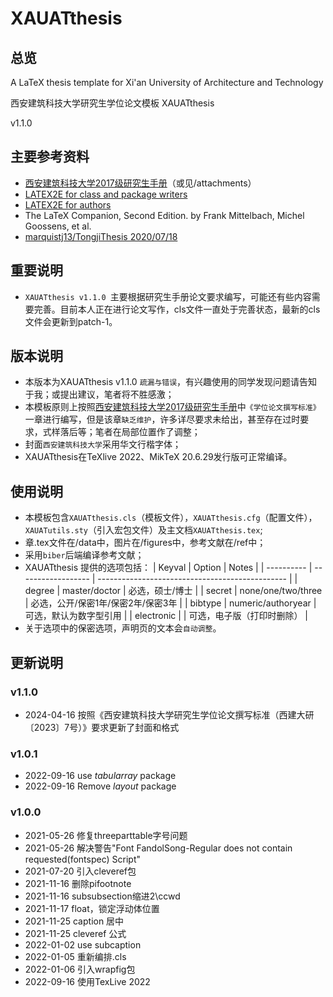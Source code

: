 # XAUATthesis
## 总览
A LaTeX thesis template for Xi'an University of Architecture and Technology

西安建筑科技大学研究生学位论文模板 XAUATthesis

v1.1.0

## 主要参考资料
* [西安建筑科技大学2017级研究生手册](http://gs.xauat.edu.cn)（或见/attachments）
* [LATEX2E for class and package writers](https://www.latex-project.org)
* [LATEX2E for authors](https://www.latex-project.org)
* The LaTeX Companion, Second Edition. by Frank Mittelbach, Michel Goossens, et al.
* [marquistj13/TongjiThesis 2020/07/18](https://github.com/marquistj13/TongjiThesis)

## 重要说明
* `XAUATthesis v1.1.0 `主要根据研究生手册论文要求编写，可能还有些内容需要完善。目前本人正在进行论文写作，cls文件一直处于完善状态，最新的cls文件会更新到patch-1。

## 版本说明
* 本版本为XAUATthesis v1.1.0 `疏漏与错误`，有兴趣使用的同学发现问题请告知于我；或提出建议，笔者将不胜感激；
* 本模板原则上按照[西安建筑科技大学2017级研究生手册](http://gs.xauat.edu.cn)中`《学位论文撰写标准》`一章进行编写，但是该章`缺乏维护`，许多详尽要求未给出，甚至存在过时要求，式样落后等；笔者在局部位置作了调整；
* 封面`西安建筑科技大学`采用华文行楷字体；
* XAUATthesis在TeXlive 2022、MikTeX 20.6.29发行版可正常编译。

## 使用说明
* 本模板包含`XAUATthesis.cls`（模板文件），`XAUATthesis.cfg`（配置文件），`XAUATutils.sty`（引入宏包文件）及主文档`XAUATthesis.tex`;
* 章.tex文件在/data中，图片在/figures中，参考文献在/ref中；
* 采用`biber`后端编译参考文献；
* XAUATthesis 提供的选项包括：
  | Keyval     | Option             | Notes                                           |
  | ---------- | ------------------ | ----------------------------------------------- |
  | degree     | master/doctor      | 必选，硕士/博士                                  |
  | secret     | none/one/two/three | 必选，公开/保密1年/保密2年/保密3年                |
  | bibtype    | numeric/authoryear | 可选，默认为数字型引用                            |
  | electronic |                    | 可选，电子版（打印时删除）                        |
* 关于选项中的保密选项，声明页的文本会`自动调整`。

## 更新说明

### v1.1.0
* 2024-04-16 按照《西安建筑科技大学研究生学位论文撰写标准（西建大研〔2023〕7号）》要求更新了封面和格式
### v1.0.1
* 2022-09-16 use *tabularray* package
* 2022-09-16 Remove *layout* package
### v1.0.0
* 2021-05-26 修复threeparttable字号问题
* 2021-05-26 解决警告"Font FandolSong-Regular does not contain requested(fontspec) Script"
* 2021-07-20 引入cleveref包
* 2021-11-16 删除pifootnote
* 2021-11-16 subsubsection缩进2\ccwd
* 2021-11-17 float，锁定浮动体位置
* 2021-11-25 caption 居中
* 2021-11-25 cleveref 公式
* 2022-01-02 use subcaption
* 2022-01-05 重新编排.cls
* 2022-01-06 引入wrapfig包
* 2022-09-16 使用TexLive 2022